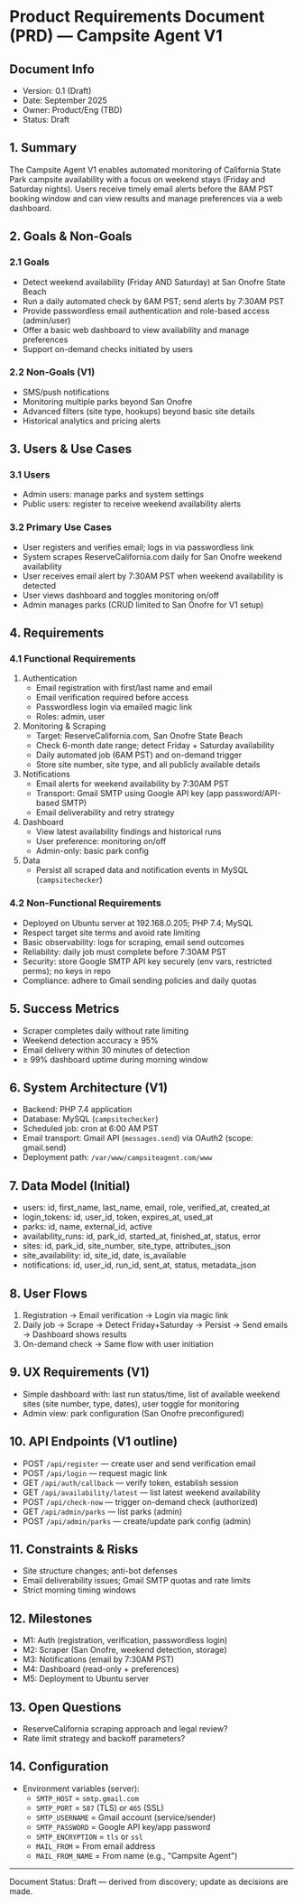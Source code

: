 # Product Requirements Document (PRD) — Campsite Agent V1

## Document Info
- Version: 0.1 (Draft)
- Date: September 2025
- Owner: Product/Eng (TBD)
- Status: Draft

## 1. Summary
The Campsite Agent V1 enables automated monitoring of California State Park campsite availability with a focus on weekend stays (Friday and Saturday nights). Users receive timely email alerts before the 8AM PST booking window and can view results and manage preferences via a web dashboard.

## 2. Goals & Non-Goals
### 2.1 Goals
- Detect weekend availability (Friday AND Saturday) at San Onofre State Beach
- Run a daily automated check by 6AM PST; send alerts by 7:30AM PST
- Provide passwordless email authentication and role-based access (admin/user)
- Offer a basic web dashboard to view availability and manage preferences
- Support on-demand checks initiated by users

### 2.2 Non-Goals (V1)
- SMS/push notifications
- Monitoring multiple parks beyond San Onofre
- Advanced filters (site type, hookups) beyond basic site details
- Historical analytics and pricing alerts

## 3. Users & Use Cases
### 3.1 Users
- Admin users: manage parks and system settings
- Public users: register to receive weekend availability alerts

### 3.2 Primary Use Cases
- User registers and verifies email; logs in via passwordless link
- System scrapes ReserveCalifornia.com daily for San Onofre weekend availability
- User receives email alert by 7:30AM PST when weekend availability is detected
- User views dashboard and toggles monitoring on/off
- Admin manages parks (CRUD limited to San Onofre for V1 setup)

## 4. Requirements
### 4.1 Functional Requirements
1. Authentication
   - Email registration with first/last name and email
   - Email verification required before access
   - Passwordless login via emailed magic link
   - Roles: admin, user
2. Monitoring & Scraping
   - Target: ReserveCalifornia.com, San Onofre State Beach
   - Check 6-month date range; detect Friday + Saturday availability
   - Daily automated job (6AM PST) and on-demand trigger
   - Store site number, site type, and all publicly available details
3. Notifications
   - Email alerts for weekend availability by 7:30AM PST
   - Transport: Gmail SMTP using Google API key (app password/API-based SMTP)
   - Email deliverability and retry strategy
4. Dashboard
   - View latest availability findings and historical runs
   - User preference: monitoring on/off
   - Admin-only: basic park config
5. Data
   - Persist all scraped data and notification events in MySQL (`campsitechecker`)

### 4.2 Non-Functional Requirements
- Deployed on Ubuntu server at 192.168.0.205; PHP 7.4; MySQL
- Respect target site terms and avoid rate limiting
- Basic observability: logs for scraping, email send outcomes
- Reliability: daily job must complete before 7:30AM PST
- Security: store Google SMTP API key securely (env vars, restricted perms); no keys in repo
- Compliance: adhere to Gmail sending policies and daily quotas

## 5. Success Metrics
- Scraper completes daily without rate limiting
- Weekend detection accuracy ≥ 95%
- Email delivery within 30 minutes of detection
- ≥ 99% dashboard uptime during morning window

## 6. System Architecture (V1)
- Backend: PHP 7.4 application
- Database: MySQL (`campsitechecker`)
- Scheduled job: cron at 6:00 AM PST
- Email transport: Gmail API (`messages.send`) via OAuth2 (scope: gmail.send)
- Deployment path: `/var/www/campsiteagent.com/www`

## 7. Data Model (Initial)
- users: id, first_name, last_name, email, role, verified_at, created_at
- login_tokens: id, user_id, token, expires_at, used_at
- parks: id, name, external_id, active
- availability_runs: id, park_id, started_at, finished_at, status, error
- sites: id, park_id, site_number, site_type, attributes_json
- site_availability: id, site_id, date, is_available
- notifications: id, user_id, run_id, sent_at, status, metadata_json

## 8. User Flows
1. Registration → Email verification → Login via magic link
2. Daily job → Scrape → Detect Friday+Saturday → Persist → Send emails → Dashboard shows results
3. On-demand check → Same flow with user initiation

## 9. UX Requirements (V1)
- Simple dashboard with: last run status/time, list of available weekend sites (site number, type, dates), user toggle for monitoring
- Admin view: park configuration (San Onofre preconfigured)

## 10. API Endpoints (V1 outline)
- POST `/api/register` — create user and send verification email
- POST `/api/login` — request magic link
- GET `/api/auth/callback` — verify token, establish session
- GET `/api/availability/latest` — list latest weekend availability
- POST `/api/check-now` — trigger on-demand check (authorized)
- GET `/api/admin/parks` — list parks (admin)
- POST `/api/admin/parks` — create/update park config (admin)

## 11. Constraints & Risks
- Site structure changes; anti-bot defenses
- Email deliverability issues; Gmail SMTP quotas and rate limits
- Strict morning timing windows

## 12. Milestones
- M1: Auth (registration, verification, passwordless login)
- M2: Scraper (San Onofre, weekend detection, storage)
- M3: Notifications (email by 7:30AM PST)
- M4: Dashboard (read-only + preferences)
- M5: Deployment to Ubuntu server

## 13. Open Questions
- ReserveCalifornia scraping approach and legal review?
- Rate limit strategy and backoff parameters?

## 14. Configuration
- Environment variables (server):
  - `SMTP_HOST` = `smtp.gmail.com`
  - `SMTP_PORT` = `587` (TLS) or `465` (SSL)
  - `SMTP_USERNAME` = Gmail account (service/sender)
  - `SMTP_PASSWORD` = Google API key/app password
  - `SMTP_ENCRYPTION` = `tls` or `ssl`
  - `MAIL_FROM` = From email address
  - `MAIL_FROM_NAME` = From name (e.g., "Campsite Agent")

---
Document Status: Draft — derived from discovery; update as decisions are made.


